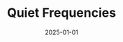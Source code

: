 ---
layout: track
title: Quiet Frequencies
permalink: /tracks/quiet-frequencies/
description: "A StudioRich lo-fi track."
image: /assets/covers/quiet-frequencies.webp
date: 2025-01-01
duration: "136.04"
album: "Stranger Vibes"
mood: [Dreamy, Nostalgic]
genre: [lo-fi, synthwave, soul]
---